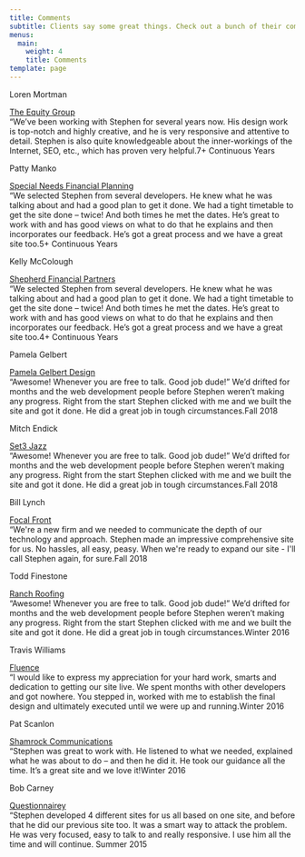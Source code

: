 ```yaml
---
title: Comments
subtitle: Clients say some great things. Check out a bunch of their comments. When we’re done you’ll be saying things like this too …….
menus:
  main:
    weight: 4
    title: Comments
template: page
---
```


<p class="stevie_headline_person">Loren Mortman</p>
<p class="stevie_headline"><a target="&#95;blank" class="comment" href="https://theequitygroup.com/"><span class="stevie_headline">The Equity Group</span></a><br>
<span class="stevie_body"><span class="quote">&#8220;We’ve been working with Stephen for several years now. His design work is top-notch and highly creative, and he is very responsive and attentive to detail.  Stephen is also quite knowledgeable about the inner-workings of the Internet, SEO, etc., which has proven very helpful.</span><span class="client_date">7+ Continuous Years</span></p>

<p class="stevie_headline_person">Patty Manko</p>
<p class="stevie_headline"><a target="&#95;blank" class="comment" href="https://specialneedsplanning.com/"><span class="stevie_headline">Special Needs Financial Planning</span></a><br>
<span class="stevie_body"><span class="quote">&#8220;We selected Stephen from several developers. He knew what he was talking about and had a good plan to get it done. We had a tight timetable to get the site done – twice! And both times he met the dates. He’s great to work with and has good views on what to do that he explains and then incorporates our feedback. He’s got a great process and we have a great site too.</span><span class="client_date">5+ Continuous Years</span></p>

<p class="stevie_headline_person">Kelly McColough</p>
<p class="stevie_headline"><a target="&#95;blank" class="comment" href="https://www.ShepherdFinancialPartners.com/"><span class="stevie_headline">Shepherd Financial Partners</span></a><br>
<span class="stevie_body"><span class="quote">&#8220;We selected Stephen from several developers. He knew what he was talking about and had a good plan to get it done. We had a tight timetable to get the site done – twice! And both times he met the dates. He’s great to work with and has good views on what to do that he explains and then incorporates our feedback. He’s got a great process and we have a great site too.</span><span class="client_date">4+ Continuous Years</span></p>

<p class="stevie_headline_person">Pamela Gelbert</p>
<p class="stevie_headline"><a target="&#95;blank" class="comment" href="https://pamelagelbertdesign.com/"><span class="stevie_headline">Pamela Gelbert Design</span></a><br>
<span class="stevie_body"><span class="quote">&#8220;Awesome! Whenever you are free to talk. Good job dude!”</span> We’d drifted for months and the web development people before Stephen weren’t making any progress. Right from the start Stephen clicked with me and we built the site and got it done. He did a great job in tough circumstances.</span><span class="client_date">Fall 2018</span></p>

<p class="stevie_headline_person">Mitch Endick</p>
<p class="stevie_headline"><a target="&#95;blank" class="comment" href="https://set3jazz.com/"><span class="stevie_headline">Set3 Jazz</span></a><br>
<span class="stevie_body"><span class="quote">&#8220;Awesome! Whenever you are free to talk. Good job dude!”</span> We’d drifted for months and the web development people before Stephen weren’t making any progress. Right from the start Stephen clicked with me and we built the site and got it done. He did a great job in tough circumstances.</span><span class="client_date">Fall 2018</span></p>

<p class="stevie_headline_person">Bill Lynch</p>
<p class="stevie_headline"><a target="&#95;blank" class="comment" href="http://focalfront.com/"><span class="stevie_headline">Focal Front</span></a><br>
<span class="stevie_body"><span class="quote">&#8220;We're a new firm and we needed to communicate the depth of our technology and approach. Stephen made an impressive comprehensive site for us. No hassles, all easy, peasy. When we're ready to expand our site - I'll call Stephen again, for sure.</span><span class="client_date">Fall 2018</span></p>

<p class="stevie_headline_person">Todd Finestone</p>
<p class="stevie_headline"><a target="&#95;blank" class="comment" href="https://www.ranchroofing.com/"><span class="stevie_headline">Ranch Roofing</span></a><br>
<span class="stevie_body"><span class="quote">&#8220;Awesome! Whenever you are free to talk. Good job dude!”</span> We’d drifted for months and the web development people before Stephen weren’t making any progress. Right from the start Stephen clicked with me and we built the site and got it done. He did a great job in tough circumstances.</span><span class="client_date">Winter 2016</span></p>

<p class="stevie_headline_person">Travis Williams</p>
<p class="stevie_headline"><a target="&#95;blank" class="comment" href="https://www.fluence.science/"><span class="stevie_headline">Fluence</span></a><br>
<span class="stevie_body"><span class="quote">&#8220;I would like to express my appreciation for your hard work, smarts and dedication to getting our site live. We spent months with other developers and got nowhere. You stepped in, worked with me to establish the final design and ultimately executed until we were up and running.</span><span class="client_date">Winter 2016</span></p>

<p class="stevie_headline_person">Pat Scanlon</p>
<p class="stevie_headline"><a target="&#95;blank" class="comment" href="http://www.shamrockcommunications.com/"><span class="stevie_headline">Shamrock Communications</span></a><br>
<span class="stevie_body"><span class="quote">&#8220;Stephen was great to work with. He listened to what we needed, explained what he was about to do – and then he did it. He took our guidance all the time. It’s a great site and we love it!</span><span class="client_date">Winter 2016</span></p>

<p class="stevie_headline_person">Bob Carney</p>
<p class="stevie_headline"><a target="&#95;blank" class="comment" href="http://www.questionnairey.com/"><span class="stevie_headline">Questionnairey</span></a><br>
<span class="stevie_body"><span class="quote">&#8220;Stephen developed 4 different sites for us all based on one site, and before that he did our previous site too. It was a smart way to attack the problem. He was very focused, easy to talk to and really responsive. I use him all the time and will continue.</span><span class="client_date"> Summer 2015</span></p>
